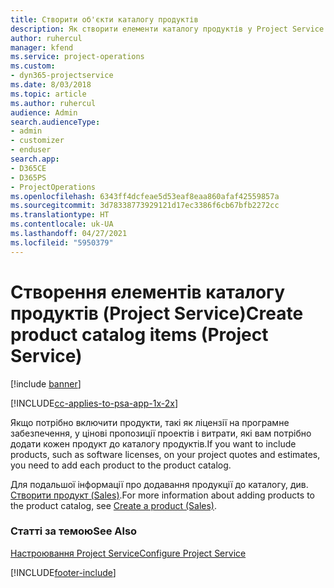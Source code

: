 ```yaml
---
title: Створити об'єкти каталогу продуктів
description: Як створити елементи каталогу продуктів у Project Service
author: ruhercul
manager: kfend
ms.service: project-operations
ms.custom:
- dyn365-projectservice
ms.date: 8/03/2018
ms.topic: article
ms.author: ruhercul
audience: Admin
search.audienceType:
- admin
- customizer
- enduser
search.app:
- D365CE
- D365PS
- ProjectOperations
ms.openlocfilehash: 6343ff4dcfeae5d53eaf8eaa860afaf42559857a
ms.sourcegitcommit: 3d78338773929121d17ec3386f6cb67bfb2272cc
ms.translationtype: HT
ms.contentlocale: uk-UA
ms.lasthandoff: 04/27/2021
ms.locfileid: "5950379"
---
```

# <a name="create-product-catalog-items-project-service"></a><span data-ttu-id="e84e0-103">Створення елементів каталогу продуктів (Project Service)</span><span class="sxs-lookup"><span data-stu-id="e84e0-103">Create product catalog items (Project Service)</span></span>

[!include [banner](../includes/psa-now-project-operations.md)]

[!INCLUDE[cc-applies-to-psa-app-1x-2x](../includes/cc-applies-to-psa-app-1x-2x.md)]

<span data-ttu-id="e84e0-104">Якщо потрібно включити продукти, такі як ліцензії на програмне забезпечення, у цінові пропозиції проектів і витрати, які вам потрібно додати кожен продукт до каталогу продуктів.</span><span class="sxs-lookup"><span data-stu-id="e84e0-104">If you want to include products, such as software licenses, on your project quotes and estimates, you need to add each product to the product catalog.</span></span>  
  
 <span data-ttu-id="e84e0-105">Для подальшої інформації про додавання продукції до каталогу, див. [Створити продукт (Sales)](/dynamics365/sales-enterprise/create-product-sales).</span><span class="sxs-lookup"><span data-stu-id="e84e0-105">For more information about adding products to the product catalog, see [Create a product (Sales)](/dynamics365/sales-enterprise/create-product-sales).</span></span>  
  
### <a name="see-also"></a><span data-ttu-id="e84e0-106">Статті за темою</span><span class="sxs-lookup"><span data-stu-id="e84e0-106">See Also</span></span>  
 [<span data-ttu-id="e84e0-107">Настроювання Project Service</span><span class="sxs-lookup"><span data-stu-id="e84e0-107">Configure Project Service</span></span>](../psa/configure.md)


[!INCLUDE[footer-include](../includes/footer-banner.md)]